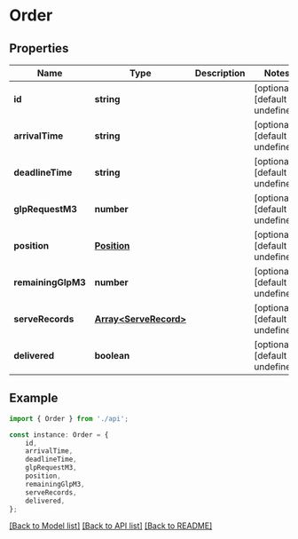 # Order


## Properties

Name | Type | Description | Notes
------------ | ------------- | ------------- | -------------
**id** | **string** |  | [optional] [default to undefined]
**arrivalTime** | **string** |  | [optional] [default to undefined]
**deadlineTime** | **string** |  | [optional] [default to undefined]
**glpRequestM3** | **number** |  | [optional] [default to undefined]
**position** | [**Position**](Position.md) |  | [optional] [default to undefined]
**remainingGlpM3** | **number** |  | [optional] [default to undefined]
**serveRecords** | [**Array&lt;ServeRecord&gt;**](ServeRecord.md) |  | [optional] [default to undefined]
**delivered** | **boolean** |  | [optional] [default to undefined]

## Example

```typescript
import { Order } from './api';

const instance: Order = {
    id,
    arrivalTime,
    deadlineTime,
    glpRequestM3,
    position,
    remainingGlpM3,
    serveRecords,
    delivered,
};
```

[[Back to Model list]](../README.md#documentation-for-models) [[Back to API list]](../README.md#documentation-for-api-endpoints) [[Back to README]](../README.md)
